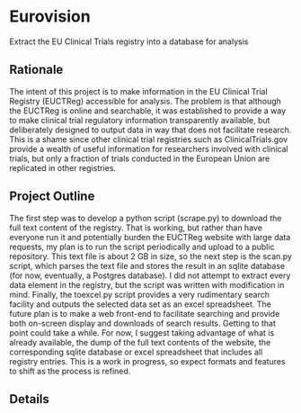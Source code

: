 # Eurovision
Extract the EU Clinical Trials registry into a database for analysis 

## Rationale
The intent of this project is to make information in the EU Clinical Trial Registry (EUCTReg) accessible for analysis. The problem is that although the EUCTReg is online and searchable, it was established to provide a way to make clinical trial regulatory information transparently available, but deliberately designed to output data in way that does not facilitate research. This is a shame since other clinical trial registries such as ClinicalTrials.gov provide a wealth of useful information for researchers involved with clinical trials, but only a fraction of trials conducted in the European Union are replicated in other registries.

## Project Outline
The first step was to develop a python script (scrape.py) to download the full text content of the registry. That is working, but rather than have everyone run it and potentially burden the EUCTReg website with large data requests, my plan is to run the script periodically and upload to a public repository. This text file is about 2 GB in size, so the next step is the scan.py script, which parses the text file and stores the result in an sqlite database (for now, eventually, a Postgres database). I did not attempt to extract every data element in the registry, but the script was written with modification in mind. Finally, the toexcel.py script provides a very rudimentary search facility and outputs the selected data set as an excel spreadsheet. The future plan is to make a web front-end to facilitate searching and provide both on-screen display and downloads of search results. Getting to that point could take a while. For now, I suggest taking advantage of what is already available, the dump of the full text contents of the website, the corresponding sqlite database or excel spreadsheet that includes all registry entries. This is a work in progress, so expect formats and features to shift as the process is refined.

## Details
### 
